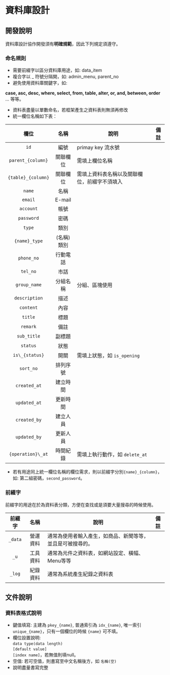 # 資料庫設計

## 開發說明

資料庫設計協作開發須有**明確規範**，因此下列規定須遵守。

### 命名規則

-   需要前綴字以區分資料庫用途，如: data_item
-   複合字以 \_ 符號分隔開，如: admin_menu, parent_no
-   避免使用資料庫關鍵字，如:

**case, asc, desc, where, select, from, table, alter, or, and, between, order**
... 等等。

-   資料表盡量以單數命名，若框架產生之資料表則無須再修改
-   統一欄位名稱如下表：

|        欄位        |    名稱    | 說明                                         | 備註   |
| :----------------: | :--------: | -------------------------------------------- | ------ |
|        `id`        |    編號    | primay key 流水號                            | &nbsp; |
| `parent_{column}`  |  關聯欄位  | 需填上欄位名稱                               | &nbsp; |
| `{table}_{column}` |  關聯欄位  | 需填上資料表名稱以及關聯欄位，前綴字不須填入 | &nbsp; |
|       `name`       |    名稱    | &nbsp;                                       | &nbsp; |
|      `email`       |   E-mail   | &nbsp;                                       | &nbsp; |
|     `account`      |    帳號    | &nbsp;                                       | &nbsp; |
|     `password`     |    密碼    | &nbsp;                                       | &nbsp; |
|       `type`       |    類別    | &nbsp;                                       | &nbsp; |
|   `{name}_type`    | (名稱)類別 | &nbsp;                                       | &nbsp; |
|     `phone_no`     |  行動電話  | &nbsp;                                       | &nbsp; |
|      `tel_no`      |    市話    | &nbsp;                                       | &nbsp; |
|    `group_name`    |  分組名稱  | 分組、區塊使用                               | &nbsp; |
|   `description`    |    描述    | &nbsp;                                       | &nbsp; |
|     `content`      |    內容    | &nbsp;                                       | &nbsp; |
|      `title`       |    標題    | &nbsp;                                       | &nbsp; |
|      `remark`      |    備註    | &nbsp;                                       | &nbsp; |
|    `sub_title`     |   副標題   | &nbsp;                                       | &nbsp; |
|      `status`      |    狀態    | &nbsp;                                       | &nbsp; |
|   `is\_{status}`   |    開關    | 需填上狀態，如 `is_opening`                  | &nbsp; |
|     `sort_no`      |  排列序號  | &nbsp;                                       | &nbsp; |
|    `created_at`    |  建立時間  | &nbsp;                                       | &nbsp; |
|    `updated_at`    |  更新時間  | &nbsp;                                       | &nbsp; |
|    `created_by`    |  建立人員  | &nbsp;                                       | &nbsp; |
|    `updated_by`    |  更新人員  | &nbsp;                                       | &nbsp; |
| `{operation}\_at`  |  時間紀錄  | 需填上執行動作，如 `delete_at`               | &nbsp; |

-   若有用途同上統一欄位名稱的欄位需求，則以前綴字分別`{name}_{column}`，如: 第二組密碼，`second_password`。

### 前綴字

前綴字的用途在於為資料表分類，方便在查找或是須要大量搜尋的時候使用。

| 前綴字  |   名稱   | 說明                                                       | 備註   |
| :-----: | :------: | ---------------------------------------------------------- | ------ |
| `_data` | 營運資料 | 通常為使用者輸入產生，如商品、新聞等等，並且是可被搜尋的。 | &nbsp; |
|  `_u`   | 工具資料 | 通常為元件之資料表，如網站設定、橫幅、Menu等等             | &nbsp; |
| `_log`  | 紀錄資料 | 通常為系統產生紀錄之資料表                                 | &nbsp; |

## 文件說明

### 資料表格式說明

-   鍵值填寫: 主建為 `pkey_{name}`, 普通索引為 `idx_{name}`, 唯一索引 `unique_{name}`，只有一個欄位的時候 `{name}` 可不填。
-   欄位設置說明: <br>`data type(data length)`<br>`[default value]`<br>`[index name]`，若無值則填null。
-   空值: 若可空值，則書寫至中文名稱後方，如 `名稱(空)`
-   說明盡量書寫完整

